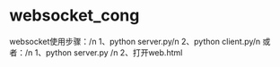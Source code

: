 # websocket_cong
websocket使用步骤：/n
1、python server.py/n
2、python client.py/n
或者：/n
1、python server.py /n
2、打开web.html
